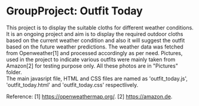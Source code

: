 # GroupProject: Outfit Today
This project is to display the suitable cloths for different weather conditions. It is an ongoing project and aim is to display the required outdoor cloths based on the current weather condition and also it will suggest the outfit based on the future weather predictions. The weather data was fetched from Openweather[1] and processed accordingly as per need. 
Pictures, used in the project to indicate various outfits were mainly taken from Amazon[2] for testing purpose only. All these photos are in "Pictures" folder.   
The main javasript file, HTML and CSS files are named as 'outfit_today.js', 'outfit_today.html' and 'outfit_today.css' respectlively. 


Reference: 
[1] https://openweathermap.org/.
[2] https://amazon.de.
 
